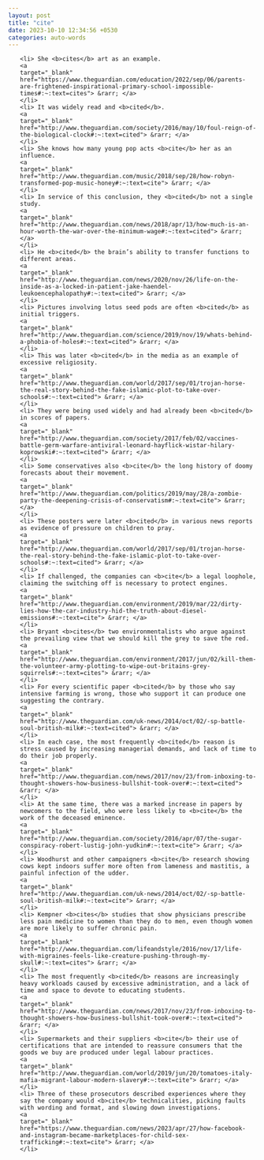```yaml
---
layout: post
title: "cite"
date: 2023-10-10 12:34:56 +0530
categories: auto-words
---
```

<ol>

    <li> She <b>cites</b> art as an example.
    <a 
    target="_blank" 
    href="https://www.theguardian.com/education/2022/sep/06/parents-are-frightened-inspirational-primary-school-impossible-times#:~:text=cites"> &rarr; </a>
    </li>
    <li> It was widely read and <b>cited</b>.
    <a 
    target="_blank" 
    href="http://www.theguardian.com/society/2016/may/10/foul-reign-of-the-biological-clock#:~:text=cited"> &rarr; </a>
    </li>
    <li> She knows how many young pop acts <b>cite</b> her as an influence.
    <a 
    target="_blank" 
    href="http://www.theguardian.com/music/2018/sep/28/how-robyn-transformed-pop-music-honey#:~:text=cite"> &rarr; </a>
    </li>
    <li> In service of this conclusion, they <b>cited</b> not a single study.
    <a 
    target="_blank" 
    href="http://www.theguardian.com/news/2018/apr/13/how-much-is-an-hour-worth-the-war-over-the-minimum-wage#:~:text=cited"> &rarr; </a>
    </li>
    <li> He <b>cited</b> the brain’s ability to transfer functions to different areas.
    <a 
    target="_blank" 
    href="http://www.theguardian.com/news/2020/nov/26/life-on-the-inside-as-a-locked-in-patient-jake-haendel-leukoencephalopathy#:~:text=cited"> &rarr; </a>
    </li>
    <li> Pictures involving lotus seed pods are often <b>cited</b> as initial triggers.
    <a 
    target="_blank" 
    href="http://www.theguardian.com/science/2019/nov/19/whats-behind-a-phobia-of-holes#:~:text=cited"> &rarr; </a>
    </li>
    <li> This was later <b>cited</b> in the media as an example of excessive religiosity.
    <a 
    target="_blank" 
    href="http://www.theguardian.com/world/2017/sep/01/trojan-horse-the-real-story-behind-the-fake-islamic-plot-to-take-over-schools#:~:text=cited"> &rarr; </a>
    </li>
    <li> They were being used widely and had already been <b>cited</b> in scores of papers.
    <a 
    target="_blank" 
    href="http://www.theguardian.com/society/2017/feb/02/vaccines-battle-germ-warfare-antiviral-leonard-hayflick-wistar-hilary-koprowski#:~:text=cited"> &rarr; </a>
    </li>
    <li> Some conservatives also <b>cite</b> the long history of doomy forecasts about their movement.
    <a 
    target="_blank" 
    href="http://www.theguardian.com/politics/2019/may/28/a-zombie-party-the-deepening-crisis-of-conservatism#:~:text=cite"> &rarr; </a>
    </li>
    <li> These posters were later <b>cited</b> in various news reports as evidence of pressure on children to pray.
    <a 
    target="_blank" 
    href="http://www.theguardian.com/world/2017/sep/01/trojan-horse-the-real-story-behind-the-fake-islamic-plot-to-take-over-schools#:~:text=cited"> &rarr; </a>
    </li>
    <li> If challenged, the companies can <b>cite</b> a legal loophole, claiming the switching off is necessary to protect engines.
    <a 
    target="_blank" 
    href="http://www.theguardian.com/environment/2019/mar/22/dirty-lies-how-the-car-industry-hid-the-truth-about-diesel-emissions#:~:text=cite"> &rarr; </a>
    </li>
    <li> Bryant <b>cites</b> two environmentalists who argue against the prevailing view that we should kill the grey to save the red.
    <a 
    target="_blank" 
    href="http://www.theguardian.com/environment/2017/jun/02/kill-them-the-volunteer-army-plotting-to-wipe-out-britains-grey-squirrels#:~:text=cites"> &rarr; </a>
    </li>
    <li> For every scientific paper <b>cited</b> by those who say intensive farming is wrong, those who support it can produce one suggesting the contrary.
    <a 
    target="_blank" 
    href="http://www.theguardian.com/uk-news/2014/oct/02/-sp-battle-soul-british-milk#:~:text=cited"> &rarr; </a>
    </li>
    <li> In each case, the most frequently <b>cited</b> reason is stress caused by increasing managerial demands, and lack of time to do their job properly.
    <a 
    target="_blank" 
    href="http://www.theguardian.com/news/2017/nov/23/from-inboxing-to-thought-showers-how-business-bullshit-took-over#:~:text=cited"> &rarr; </a>
    </li>
    <li> At the same time, there was a marked increase in papers by newcomers to the field, who were less likely to <b>cite</b> the work of the deceased eminence.
    <a 
    target="_blank" 
    href="http://www.theguardian.com/society/2016/apr/07/the-sugar-conspiracy-robert-lustig-john-yudkin#:~:text=cite"> &rarr; </a>
    </li>
    <li> Woodhurst and other campaigners <b>cite</b> research showing cows kept indoors suffer more often from lameness and mastitis, a painful infection of the udder.
    <a 
    target="_blank" 
    href="http://www.theguardian.com/uk-news/2014/oct/02/-sp-battle-soul-british-milk#:~:text=cite"> &rarr; </a>
    </li>
    <li> Kempner <b>cites</b> studies that show physicians prescribe less pain medicine to women than they do to men, even though women are more likely to suffer chronic pain.
    <a 
    target="_blank" 
    href="http://www.theguardian.com/lifeandstyle/2016/nov/17/life-with-migraines-feels-like-creature-pushing-through-my-skull#:~:text=cites"> &rarr; </a>
    </li>
    <li> The most frequently <b>cited</b> reasons are increasingly heavy workloads caused by excessive administration, and a lack of time and space to devote to educating students.
    <a 
    target="_blank" 
    href="http://www.theguardian.com/news/2017/nov/23/from-inboxing-to-thought-showers-how-business-bullshit-took-over#:~:text=cited"> &rarr; </a>
    </li>
    <li> Supermarkets and their suppliers <b>cite</b> their use of certifications that are intended to reassure consumers that the goods we buy are produced under legal labour practices.
    <a 
    target="_blank" 
    href="http://www.theguardian.com/world/2019/jun/20/tomatoes-italy-mafia-migrant-labour-modern-slavery#:~:text=cite"> &rarr; </a>
    </li>
    <li> Three of these prosecutors described experiences where they say the company would <b>cite</b> technicalities, picking faults with wording and format, and slowing down investigations.
    <a 
    target="_blank" 
    href="https://www.theguardian.com/news/2023/apr/27/how-facebook-and-instagram-became-marketplaces-for-child-sex-trafficking#:~:text=cite"> &rarr; </a>
    </li>